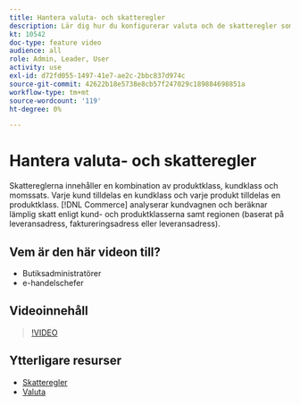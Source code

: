 ```yaml
---
title: Hantera valuta- och skatteregler
description: Lär dig hur du konfigurerar valuta och de skatteregler som [!DNL Commerce] använder för att beräkna lämplig skatt enligt kund- och produktklasserna.
kt: 10542
doc-type: feature video
audience: all
role: Admin, Leader, User
activity: use
exl-id: d72fd055-1497-41e7-ae2c-2bbc837d974c
source-git-commit: 42622b18e5738e8cb57f247029c189884698851a
workflow-type: tm+mt
source-wordcount: '119'
ht-degree: 0%

---
```


# Hantera valuta- och skatteregler

Skattereglerna innehåller en kombination av produktklass, kundklass och momssats. Varje kund tilldelas en kundklass och varje produkt tilldelas en produktklass. [!DNL Commerce] analyserar kundvagnen och beräknar lämplig skatt enligt kund- och produktklasserna samt regionen (baserat på leveransadress, faktureringsadress eller leveransadress).

## Vem är den här videon till?

- Butiksadministratörer
- e-handelschefer

## Videoinnehåll

>[!VIDEO](https://video.tv.adobe.com/v/343657?quality=12&learn=on)

## Ytterligare resurser

- [Skatteregler](https://docs.magento.com/user-guide/tax/tax-rules.html)
- [Valuta](https://docs.magento.com/user-guide/stores/currency.html)

